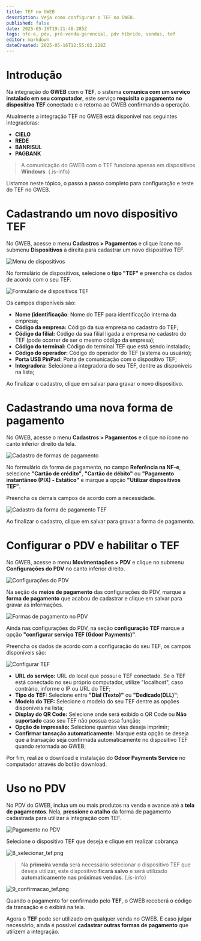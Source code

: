 ```yaml
---
title: TEF no GWEB
description: Veja como configurar o TEF no GWEB.
published: false
date: 2025-05-16T19:21:48.285Z
tags: nfc-e, pdv, pré-venda-gerencial, pdv híbrido, vendas, tef
editor: markdown
dateCreated: 2025-05-16T12:55:02.228Z
---
```


# Introdução

Na integração do **GWEB** com o **TEF**, o sistema **comunica com um serviço instalado em seu computador**, este serviço **requisita o pagamento no dispositivo TEF** conectado e o retorna ao GWEB confirmando a operação.

Atualmente a integração TEF no GWEB está disponível nas seguintes integradoras:

- **CIELO**
- **REDE**
- **BANRISUL**
- **PAGBANK**

> A comunicação do GWEB com o TEF funciona apenas em dispositivos **Windows**.
{.is-info}

Listamos neste tópico, o passo a passo completo para configuração e teste do TEF no GWEB.

# Cadastrando um novo dispositivo TEF

No GWEB, acesse o menu **Cadastros > Pagamentos** e clique ícone <span class="mdi mdi-plus"></span> no submenu **Dispositivos** à direita para cadastrar um novo dispositivo TEF.

![Menu de dispositivos](/tutoriais/tef/1_menu_cadastro_pagamentos_dispositivos_.png)

No formulário de dispositivos, selecione o **tipo "TEF"** e preencha os dados de acordo com o seu TEF.

![Formulário de dispositivos TEF](/tutoriais/tef/2_form_dispositivo_tef.png)

Os campos disponíveis são:

- **Nome (identificação**: Nome do TEF para identificação interna da empresa;
- **Código da empresa:** Código da sua empresa no cadastro do TEF;
- **Código da filial:** Código da sua filial ligada a empresa no cadastro do TEF (pode ocorrer de ser o mesmo código da empresa);
- **Código do terminal:** Código do terminal TEF que está sendo instalado;
- **Código do operador:** Código do operador do TEF (sistema ou usuário);
- **Porta USB PinPad:** Porta de comunicação com o dispositivo TEF;
- **Integradora:** Selecione a integradora do seu TEF, dentre as disponíveis na lista;

Ao finalizar o cadastro, clique em <span class="mat mat-button mat-accent">salvar</span> para gravar o novo dispositivo.

# Cadastrando uma nova forma de pagamento

No GWEB, acesse o menu **Cadastros > Pagamentos** e clique no ícone <span class="mdi mdi-plus"></span> no canto inferior direito da tela.

![Cadastro de formas de pagamento](/tutoriais/tef/3_menu_cadastro_pagamentos_formas_.png)

No formulário da forma de pagamento, no campo **Referência na NF-e**, selecione **"Cartão de crédito"**, **"Cartão de débito"** ou **"Pagamento instantâneo (PIX) - Estático"** e marque a opção **"Utilizar dispositivos TEF"**.

Preencha os demais campos de acordo com a necessidade.

![Cadastro da forma de pagamento TEF](/tutoriais/tef/4_form_forma_pagamento_com_tef.png)

Ao finalizar o cadastro, clique em <span class="mat mat-button mat-accent">salvar</span> para gravar a forma de pagamento.

# Configurar o PDV e habilitar o TEF

No GWEB, acesse o menu **Movimentações > PDV** e clique no submenu **Configurações do PDV** no canto inferior direito.

![Configurações do PDV](/tutoriais/tef/5_acessar_config_pdv.png)

Na seção de **meios de pagamento** das configurações do PDV, marque a **forma de pagamento** que acabou de cadastrar e clique em <span class="mat mat-button mat-accent">salvar</span> para gravar as informações.

![Formas de pagamento no PDV](/tutoriais/tef/5_1_configurar_formas.png)

Ainda nas configurações do PDV, na seção **configuração TEF** marque a opção **"configurar serviço TEF (Gdoor Payments)"**.

Preencha os dados de acordo com a configuração do seu TEF, os campos disponíveis são:

![Configurar TEF](/tutoriais/tef/6_configurar_tef_pdv.png)

- **URL do serviço:** URL do local que possui o TEF conectado. Se o TEF está conectado no seu próprio computador, utilize "localhost", caso contrário, informe o IP ou URL do TEF;
- **Tipo do TEF:** Selecione entre **"Dial (Texto)"** ou **"Dedicado(DLL)"**;
- **Modelo do TEF:** Selecione o modelo do seu TEF dentre as opções disponíveis na lista;
- **Display do QR Code:** Selecione onde será exibido o QR Code ou **Não suportado** caso seu TEF não possua essa função;
- **Opção de impressão:** Selecione quantas vias deseja imprimir;
- **Confirmar tansação automaticamente:** Marque esta opção se deseja que a transação seja confirmada automaticamente no dispositivo TEF quando retornada ao GWEB;

Por fim, realize o download e instalação do **Gdoor Payments Service** no computador através do botão <span class="mat mat-button mat-accent">download</span>.

# Uso no PDV

No PDV do GWEB, inclua um ou mais produtos na venda e avance até a **tela de pagamentos**. Nela, **pressione o atalho** da forma de pagamento cadastrada para utilizar a integração com TEF.

![Pagamento no PDV](/tutoriais/tef/7_pagamento_pdv.png)

Selecione o dispositivo TEF que deseja e clique em <span class="mat mat-button">realizar cobrança</span>

![8_selecionar_tef.png](/tutoriais/tef/8_selecionar_tef.png)

> Na **primeira venda** será necessário selecionar o dispositivo TEF que deseja utilizar, este dispositivo **ficará salvo** e será utilizado **automaticamente nas próximas vendas**.
{.is-info}

![9_confirmacao_tef.png](/tutoriais/tef/9_confirmacao_tef.png)

Quando o pagamento for confirmado pelo **TEF**, o GWEB receberá o código da transação e o exibirá na tela.

Agora o **TEF** pode ser utilizado em qualquer venda no GWEB. E caso julgar necessário, ainda é possível **cadastrar outras formas de pagamento** que utilizem a integração.